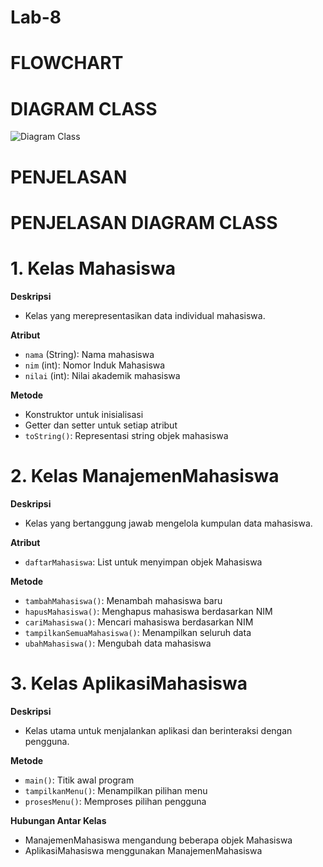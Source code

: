 # Lab-8

# FLOWCHART

# DIAGRAM CLASS
![Diagram Class](https://github.com/user-attachments/assets/e224967e-0617-47d9-af8b-2f34c423cef0)

# PENJELASAN

# PENJELASAN DIAGRAM CLASS

# 1. Kelas Mahasiswa

**Deskripsi**
- Kelas yang merepresentasikan data individual mahasiswa.

**Atribut**
- `nama` (String): Nama mahasiswa
- `nim` (int): Nomor Induk Mahasiswa
- `nilai` (int): Nilai akademik mahasiswa

**Metode**
- Konstruktor untuk inisialisasi
- Getter dan setter untuk setiap atribut
- `toString()`: Representasi string objek mahasiswa

# 2. Kelas ManajemenMahasiswa

**Deskripsi**
- Kelas yang bertanggung jawab mengelola kumpulan data mahasiswa.

**Atribut**
- `daftarMahasiswa`: List untuk menyimpan objek Mahasiswa

**Metode**
- `tambahMahasiswa()`: Menambah mahasiswa baru
- `hapusMahasiswa()`: Menghapus mahasiswa berdasarkan NIM
- `cariMahasiswa()`: Mencari mahasiswa berdasarkan NIM
- `tampilkanSemuaMahasiswa()`: Menampilkan seluruh data
- `ubahMahasiswa()`: Mengubah data mahasiswa

# 3. Kelas AplikasiMahasiswa
**Deskripsi**
- Kelas utama untuk menjalankan aplikasi dan berinteraksi dengan pengguna.

**Metode**
- `main()`: Titik awal program
- `tampilkanMenu()`: Menampilkan pilihan menu
- `prosesMenu()`: Memproses pilihan pengguna

**Hubungan Antar Kelas**
- ManajemenMahasiswa mengandung beberapa objek Mahasiswa
- AplikasiMahasiswa menggunakan ManajemenMahasiswa
